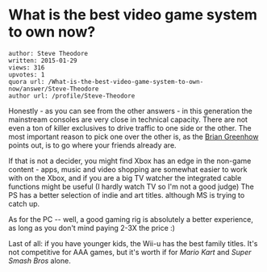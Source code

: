# What is the best video game system to own now?

	author: Steve Theodore
	written: 2015-01-29
	views: 316
	upvotes: 1
	quora url: /What-is-the-best-video-game-system-to-own-now/answer/Steve-Theodore
	author url: /profile/Steve-Theodore


Honestly - as you can see from the other answers - in this generation the mainstream consoles are very close in technical capacity. There are not even a ton of killer exclusives to drive traffic to one side or the other. The most important reason to pick one over the other is, as the [Brian Greenhow](https://www.quora.com/profile/Brian-Greenhow) points out, is to go where your friends already are. 

If that is not a decider, you might find Xbox has an edge in the non-game content - apps, music and video shopping are somewhat easier to work with on the Xbox, and if you are a big TV watcher the integrated cable functions might be useful (I hardly watch TV so I'm not a good judge) The PS has a better selection of indie and art titles. although MS is trying to catch up. 

As for the PC -- well, a good gaming rig is absolutely a better experience, as long as you don't mind paying 2-3X the price :)

Last of all: if you have younger kids, the Wii-u has the best family titles. It's not competitive for AAA games, but it's worth if for _Mario Kart_  and _Super Smash Bros_  alone.

